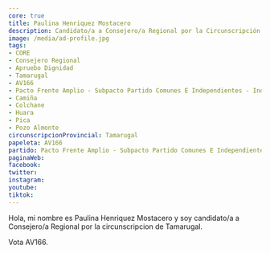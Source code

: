 ```yaml
---
core: true
title: Paulina Henriquez Mostacero
description: Candidato/a a Consejero/a Regional por la Circunscripción de Tamarugal
image: /media/ad-profile.jpg
tags:
- CORE
- Consejero Regional
- Apruebo Dignidad
- Tamarugal
- AV166
- Pacto Frente Amplio - Subpacto Partido Comunes E Independientes - Independientes
- Camiña
- Colchane
- Huara
- Pica
- Pozo Almonte
circunscripcionProvincial: Tamarugal
papeleta: AV166
partido: Pacto Frente Amplio - Subpacto Partido Comunes E Independientes - Independientes
paginaWeb:
facebook:
twitter:
instagram:
youtube:
tiktok:
---
```

Hola, mi nombre es Paulina Henriquez Mostacero y soy candidato/a a Consejero/a Regional por la circunscripcion de Tamarugal.

Vota AV166.
